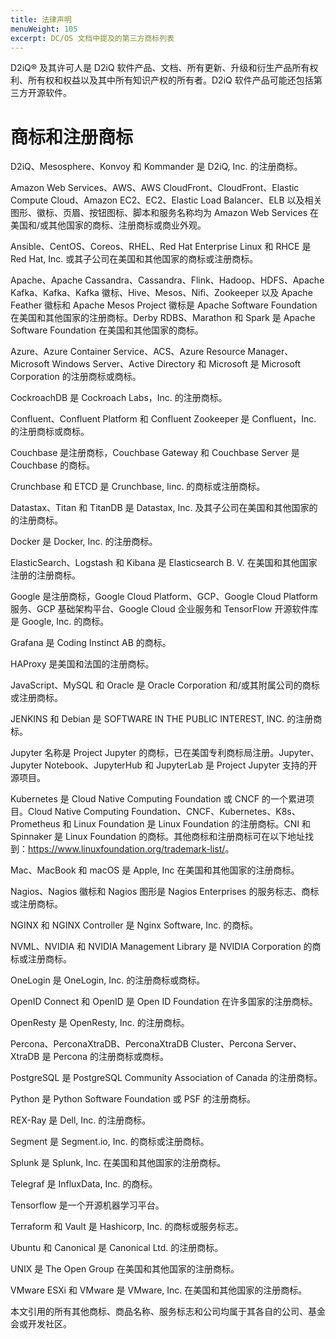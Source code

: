```yaml
---
title: 法律声明
menuWeight: 105
excerpt: DC/OS 文档中提及的第三方商标列表
---
```


D2iQ&reg; 及其许可人是 D2iQ 软件产品、文档、所有更新、升级和衍生产品所有权利、所有权和权益以及其中所有知识产权的所有者。D2iQ 软件产品可能还包括第三方开源软件。

# 商标和注册商标

D2iQ、Mesosphere、Konvoy 和 Kommander 是 D2iQ, Inc. 的注册商标。

Amazon Web Services、AWS、AWS CloudFront、CloudFront、Elastic Compute Cloud、Amazon EC2、EC2、Elastic Load Balancer、ELB 以及相关图形、徽标、页眉、按钮图标、脚本和服务名称均为 Amazon Web Services 在美国和/或其他国家的商标、注册商标或商业外观。

Ansible、CentOS、Coreos、RHEL、Red Hat Enterprise Linux 和 RHCE 是 Red Hat, Inc. 或其子公司在美国和其他国家的商标或注册商标。

Apache、Apache Cassandra、Cassandra、Flink、Hadoop、HDFS、Apache Kafka、Kafka、Kafka 徽标、Hive、Mesos、Nifi、Zookeeper 以及 Apache Feather 徽标和 Apache Mesos Project 徽标是 Apache Software Foundation 在美国和其他国家的注册商标。Derby RDBS、Marathon 和 Spark 是 Apache Software Foundation 在美国和其他国家的商标。

Azure、Azure Container Service、ACS、Azure Resource Manager、Microsoft Windows Server、Active Directory 和 Microsoft 是 Microsoft Corporation 的注册商标或商标。

CockroachDB 是 Cockroach Labs，Inc. 的注册商标。

Confluent、Confluent Platform 和 Confluent Zookeeper 是 Confluent，Inc. 的注册商标或商标。

Couchbase 是注册商标，Couchbase Gateway 和 Couchbase Server 是  Couchbase 的商标。

Crunchbase 和 ETCD 是 Crunchbase, Iinc. 的商标或注册商标。

Datastax、Titan 和 TitanDB 是 Datastax, Inc. 及其子公司在美国和其他国家的的注册商标。

Docker 是 Docker, Inc. 的注册商标。

ElasticSearch、Logstash 和 Kibana 是 Elasticsearch B. V. 在美国和其他国家注册的注册商标。

Google 是注册商标，Google Cloud Platform、GCP、Google Cloud Platform 服务、GCP 基础架构平台、Google Cloud 企业服务和 TensorFlow 开源软件库是 Google, Inc. 的商标。

Grafana 是 Coding Instinct AB 的商标。

HAProxy 是美国和法国的注册商标。

JavaScript、MySQL 和 Oracle 是 Oracle Corporation 和/或其附属公司的商标或注册商标。

JENKINS 和 Debian 是 SOFTWARE IN THE PUBLIC INTEREST, INC. 的注册商标。

Jupyter 名称是 Project Jupyter 的商标，已在美国专利商标局注册。Jupyter、Jupyter Notebook、JupyterHub 和 JupyterLab 是 Project Jupyter 支持的开源项目。

Kubernetes 是 Cloud Native Computing Foundation 或 CNCF 的一个累进项目。Cloud Native Computing Foundation、CNCF、Kubernetes、K8s、Prometheus 和 Linux Foundation 是 Linux Foundation 的注册商标。CNI 和 Spinnaker 是 Linux Foundation 的商标。其他商标和注册商标可在以下地址找到：<https://www.linuxfoundation.org/trademark-list/>。

Mac、MacBook 和 macOS 是 Apple, Inc 在美国和其他国家的注册商标。

Nagios、Nagios 徽标和 Nagios 图形是 Nagios Enterprises 的服务标志、商标或注册商标。

NGINX 和 NGINX Controller 是 Nginx Software, Inc. 的商标。

NVML、NVIDIA 和 NVIDIA Management Library 是 NVIDIA Corporation 的商标或注册商标。

OneLogin 是 OneLogin, Inc. 的注册商标或商标。

OpenID Connect 和 OpenID 是 Open ID Foundation 在许多国家的注册商标。

OpenResty 是 OpenResty, Inc. 的注册商标。

Percona、PerconaXtraDB、PerconaXtraDB Cluster、Percona Server、XtraDB 是 Percona 的注册商标或商标。

PostgreSQL 是 PostgreSQL Community Association of Canada 的注册商标。

Python 是 Python Software Foundation 或 PSF 的注册商标。

REX-Ray 是 Dell, Inc. 的注册商标。

Segment 是 Segment.io, Inc. 的商标或注册商标。

Splunk 是 Splunk, Inc. 在美国和其他国家的注册商标。

Telegraf 是 InfluxData, Inc. 的商标。

Tensorflow 是一个开源机器学习平台。

Terraform 和 Vault 是 Hashicorp, Inc. 的商标或服务标志。

Ubuntu 和 Canonical 是 Canonical Ltd. 的注册商标。

UNIX 是 The Open Group 在美国和其他国家的注册商标。

VMware ESXi 和 VMware 是 VMware, Inc. 在美国和其他国家的注册商标。

本文引用的所有其他商标、商品名称、服务标志和公司均属于其各自的公司、基金会或开发社区。
